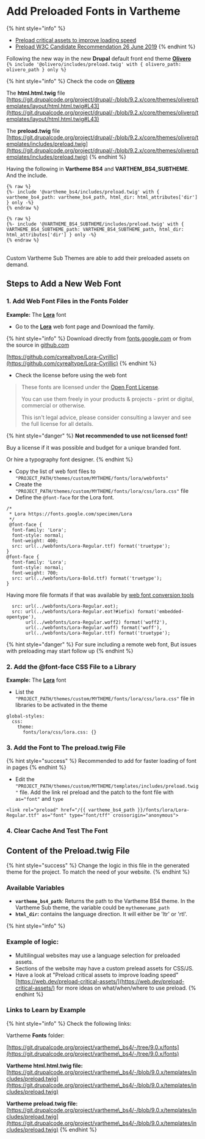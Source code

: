 # Add Preloaded Fonts in Vartheme



{% hint style="info" %}
* [Preload critical assets to improve loading speed](https://web.dev/preload-critical-assets/)
* [Preload W3C Candidate Recommendation 26 June 2019](https://www.w3.org/TR/preload/)
{% endhint %}

Following the new way in the new **Drupal** default front end theme [**Olivero**](https://www.drupal.org/project/olivero)\
`{% include '@olivero/includes/preload.twig' with { olivero_path: olivero_path } only %}`

{% hint style="info" %}
Check the code on [**Olivero**](https://www.drupal.org/project/olivero)&#x20;

The **html.html.twig** file [https://git.drupalcode.org/project/drupal/-/blob/9.2.x/core/themes/olivero/templates/layout/html.html.twig#L43](https://git.drupalcode.org/project/drupal/-/blob/9.2.x/core/themes/olivero/templates/layout/html.html.twig#L43)

The **preload.twig** file [https://git.drupalcode.org/project/drupal/-/blob/9.2.x/core/themes/olivero/templates/includes/preload.twig](https://git.drupalcode.org/project/drupal/-/blob/9.2.x/core/themes/olivero/templates/includes/preload.twig)
{% endhint %}

Having the following in **Vartheme BS4** and **VARTHEM\_BS4\_SUBTHEME**. And the include.

```
{% raw %}
{%- include '@vartheme_bs4/includes/preload.twig' with { vartheme_bs4_path: vartheme_bs4_path, html_dir: html_attributes['dir'] } only -%}
{% endraw %}

```

```
{% raw %}
{%- include '@VARTHEME_BS4_SUBTHEME/includes/preload.twig' with { VARTHEME_BS4_SUBTHEME_path: VARTHEME_BS4_SUBTHEME_path, html_dir: html_attributes['dir'] } only -%}
{% endraw %}
```

\
Custom Vartheme Sub Themes are able to add their preloaded assets on demand.

## Steps to Add a New Web Font

### 1. Add Web Font Files in the Fonts Folder

**Example:** The [**Lora**](https://fonts.google.com/specimen/Lora) font

* Go to the [**Lora**](https://fonts.google.com/specimen/Lora) web font page and Download the family.

{% hint style="info" %}
Download directly from [fonts.google.com](https://fonts.google.com/specimen/Lora#glyphs) or from the source in [github.com](https://github.com/cyrealtype/Lora-Cyrillic)

[https://github.com/cyrealtype/Lora-Cyrillic](https://github.com/cyrealtype/Lora-Cyrillic)
{% endhint %}

* Check the license before using the web font

> These fonts are licensed under the [Open Font License](https://scripts.sil.org/cms/scripts/page.php?site\_id=nrsi\&id=OFL).
>
> You can use them freely in your products & projects - print or digital, commercial or otherwise.
>
> This isn't legal advice, please consider consulting a lawyer and see the full license for all details.

{% hint style="danger" %}
**Not recommended to use not licensed font!**

Buy a license if it was possible and budget for a unique branded font.

Or hire a typography font designer.
{% endhint %}

* Copy the list of web font files to `"PROJECT_PATH/themes/custom/MYTHEME/fonts/lora/webfonts"`
* Create the `"PROJECT_PATH/themes/custom/MYTHEME/fonts/lora/css/lora.css"` file
* Define the `@font-face` for the Lora font.&#x20;

```
/*
 * Lora https://fonts.google.com/specimen/Lora
 */
 @font-face {
  font-family: 'Lora';
  font-style: normal;
  font-weight: 400;
  src: url(../webfonts/Lora-Regular.ttf) format('truetype');
}
@font-face {
  font-family: 'Lora';
  font-style: normal;
  font-weight: 700;
  src: url(../webfonts/Lora-Bold.ttf) format('truetype');
}
```

Having more file formats if that was available by [web font conversion tools](https://www.google.com/search?q=webfont+converter+tools\&newwindow=1\&client=ubuntu\&biw=1864\&bih=851\&sxsrf=ALeKk01rUKpiornNNqbuM8ibJ2Rhr7aaIw%3A1629794566305\&ei=BrEkYd74Eb2C9u8Puc6ouAM\&oq=webfont+converter+tools\&gs\_lcp=Cgdnd3Mtd2l6EAM6BwgAEEcQsANKBAhBGABQpUpYpUpgoV1oAXACeACAAZEBiAGKApIBAzAuMpgBAKABAcgBCMABAQ\&sclient=gws-wiz\&ved=0ahUKEwjek7nxocnyAhU9gf0HHTknCjcQ4dUDCA8\&uact=5)

```
  src: url(../webfonts/Lora-Regular.eot);
  src: url(../webfonts/Lora-Regular.eot?#iefix) format('embedded-opentype'),
       url(../webfonts/Lora-Regular.woff2) format('woff2'),
       url(../webfonts/Lora-Regular.woff) format('woff'),
       url(../webfonts/Lora-Regular.ttf) format('truetype');
```

{% hint style="danger" %}
For sure including a remote web font, But issues with preloading may start follow up
{% endhint %}

### 2. Add the @font-face CSS File to a Library

**Example:** The [**Lora**](https://fonts.google.com/specimen/Lora) font

* List the `"PROJECT_PATH/themes/custom/MYTHEME/fonts/lora/css/lora.css"` file in libraries to be activated in the theme

```
global-styles:
  css:
    theme:
      fonts/lora/css/lora.css: {}
```

### 3. Add the Font to The preload.twig File

{% hint style="success" %}
Recommended to add for faster loading of font in pages
{% endhint %}

* Edit the `"PROJECT_PATH/themes/custom/MYTHEME/templates/includes/preload.twig"` file. Add the link rel preload and the patch to the font file with `as="font"` and `type`

```
<link rel="preload" href="/{{ vartheme_bs4_path }}/fonts/lora/Lora-Regular.ttf" as="font" type="font/tff" crossorigin="anonymous">
```

### 4. Clear Cache And Test The Font

## Content of the Preload.twig File

{% hint style="success" %}
Change the logic in this file in the generated theme for the project. To match the need of your website.
{% endhint %}

### Available Variables

* **`vartheme_bs4_path`**: Returns the path to the Vartheme BS4 theme. In the Vartheme Sub theme, the variable could be `mythemename_path`
* **`html_dir`:** contains the language direction. It will either be 'ltr' or 'rtl'.

{% hint style="info" %}
### **Example of logic:**

* Multilingual websites may use a language selection for preloaded assets.
* Sections of the website may have a custom prelead assets for CSS/JS.
* Have a look at "Preload critical assets to improve loading speed" [https://web.dev/preload-critical-assets/](https://web.dev/preload-critical-assets/) for more ideas on what/when/where to use preload.
{% endhint %}

### Links to Learn by Example

{% hint style="info" %}
Check the following links:&#x20;

Vartheme **Fonts** folder:

[https://git.drupalcode.org/project/vartheme\_bs4/-/tree/9.0.x/fonts](https://git.drupalcode.org/project/vartheme\_bs4/-/tree/9.0.x/fonts)

**Vartheme html.html.twig file:** [https://git.drupalcode.org/project/vartheme\_bs4/-/blob/9.0.x/templates/includes/preload.twig](https://git.drupalcode.org/project/vartheme\_bs4/-/blob/9.0.x/templates/includes/preload.twig)

**Vartheme  preload.twig file:** [https://git.drupalcode.org/project/vartheme\_bs4/-/blob/9.0.x/templates/includes/preload.twig](https://git.drupalcode.org/project/vartheme\_bs4/-/blob/9.0.x/templates/includes/preload.twig)
{% endhint %}
